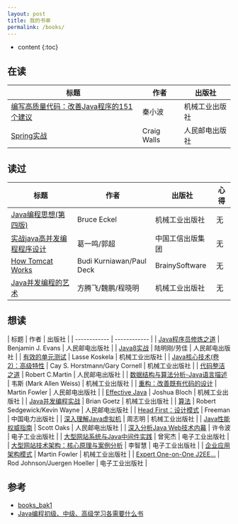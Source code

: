 ```yaml
---
layout: post
title: 我的书单
permalink: /books/
---
```


* content
{:toc}

## 在读

| 标题  | 作者 | 出版社 |
| --- | --- | --- |
| [编写高质量代码：改善Java程序的151个建议](https://book.douban.com/subject/7059903) | 秦小波 | 机械工业出版社 |
| [Spring实战](https://book.douban.com/subject/26767354) | Craig Walls | 人民邮电出版社 |

## 读过

| 标题  | 作者 | 出版社 | 心得  |
| --- | --- | --- | --- |
| [Java编程思想(第四版)](https://book.douban.com/subject/2130190) | Bruce Eckel  | 机械工业出版社 | 无 |
| [实战java高并发编程程序设计](https://book.douban.com/subject/26663605) | 葛一鸣/郭超 | 中国工信出版集团 | 无 |
| [How Tomcat Works](https://book.douban.com/subject/1943128) | Budi Kurniawan/Paul Deck | BrainySoftware |无 |
| [Java并发编程的艺术](https://book.douban.com/subject/26591326) | 方腾飞/魏鹏/程晓明 | 机械工业出版社 | 无 |

## 想读

| 标题  | 作者 | 出版社 |
| ------------ | ------------ |
| [Java程序员修炼之道](https://book.douban.com/subject/24841235) | Benjamin J. Evans | 人民邮电出版社 |
| [Java8实战](https://book.douban.com/subject/26772632) | 陆明刚/劳佳 | 人民邮电出版社 |
| [有效的单元测试](https://book.douban.com/subject/26364867) | Lasse Koskela | 机械工业出版社 |
| [Java核心技术(卷2)：高级特性](https://book.douban.com/subject/25841326) | Cay S. Horstmann/Gary Cornell | 机械工业出版社 |
| [代码整洁之道](https://book.douban.com/subject/26919457) | Robert C.Martin | 人民邮电出版社 |
| [数据结构与算法分析-Java语言描述](https://book.douban.com/subject/26745780) | 韦斯 (Mark Allen Weiss) | 机械工业出版社 |
| [重构：改善既有代码的设计](https://book.douban.com/subject/4262627) | Martin Fowler | 人民邮电出版社 |
| [Effective Java](https://book.douban.com/subject/3360807) | Joshua Bloch | 机械工业出版社 |
| [Java并发编程实战](https://book.douban.com/subject/10484692) | Brian Goetz | 机械工业出版社 |
| [算法](https://book.douban.com/subject/19952400) | Robert Sedgewick/Kevin Wayne | 人民邮电出版社 |
| [Head First：设计模式](https://book.douban.com/subject/2243615) | Freeman | 中国电力出版社 |
| [深入理解Java虚拟机](https://book.douban.com/subject/24722612) | 周志明 | 机械工业出版社 |
| [Java性能权威指南](https://book.douban.com/subject/26740520) | Scott Oaks | 人民邮电出版社 |
| [深入分析Java Web技术内幕](https://book.douban.com/subject/25953851) | 许令波 | 电子工业出版社 |
| [大型网站系统与Java中间件实践](https://book.douban.com/subject/25867042) | 曾宪杰 | 电子工业出版社 |
| [大型网站技术架构：核心原理与案例分析](https://book.douban.com/subject/25723064) | 李智慧 | 电子工业出版社 |
| [企业应用架构模式](https://book.douban.com/subject/4826290) | Martin Fowler | 机械工业出版社 |
| [Expert One-on-One J2EE...](https://book.douban.com/subject/1436131) | Rod Johnson/Juergen Hoeller | 电子工业出版社 |

## 参考

+ [books_bak1](./books_bak1)
+ [Java编程初级、中级、高级学习各需要什么书](https://www.jianshu.com/p/5d52775605d0)